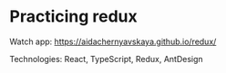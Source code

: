 # Practicing redux

Watch app: https://aidachernyavskaya.github.io/redux/

Technologies: React, TypeScript, Redux, AntDesign

